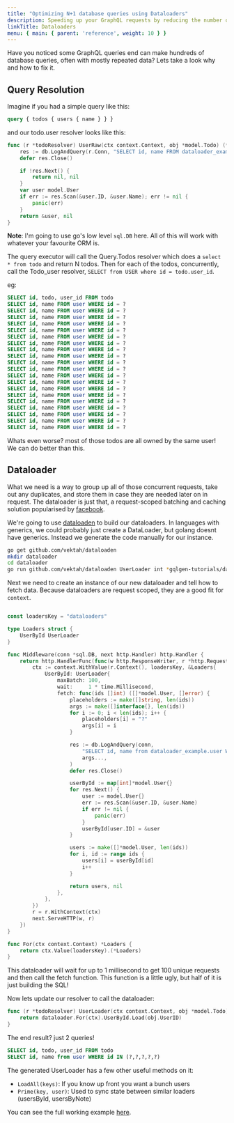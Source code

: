 ```yaml
---
title: "Optimizing N+1 database queries using Dataloaders"
description: Speeding up your GraphQL requests by reducing the number of round trips to the database.
linkTitle: Dataloaders
menu: { main: { parent: 'reference', weight: 10 } }
---
```


Have you noticed some GraphQL queries end can make hundreds of database
queries, often with mostly repeated data? Lets take a look why and how to
fix it.

## Query Resolution

Imagine if you had a simple query like this:

```graphql
query { todos { users { name } } }
```

and our todo.user resolver looks like this:
```go
func (r *todoResolver) UserRaw(ctx context.Context, obj *model.Todo) (*model.User, error) {
	res := db.LogAndQuery(r.Conn, "SELECT id, name FROM dataloader_example.user WHERE id = ?", obj.UserID)
	defer res.Close()

	if !res.Next() {
		return nil, nil
	}
	var user model.User
	if err := res.Scan(&user.ID, &user.Name); err != nil {
		panic(err)
	}
	return &user, nil
}
```

**Note**: I'm going to use go's low level `sql.DB` here. All of this will
work with whatever your favourite ORM is.

The query executor will call the Query.Todos resolver which does a `select * from todo` and
return N todos. Then for each of the todos, concurrently, call the Todo_user resolver,
`SELECT from USER where id = todo.user_id`.


eg:
```sql
SELECT id, todo, user_id FROM todo
SELECT id, name FROM user WHERE id = ?
SELECT id, name FROM user WHERE id = ?
SELECT id, name FROM user WHERE id = ?
SELECT id, name FROM user WHERE id = ?
SELECT id, name FROM user WHERE id = ?
SELECT id, name FROM user WHERE id = ?
SELECT id, name FROM user WHERE id = ?
SELECT id, name FROM user WHERE id = ?
SELECT id, name FROM user WHERE id = ?
SELECT id, name FROM user WHERE id = ?
SELECT id, name FROM user WHERE id = ?
SELECT id, name FROM user WHERE id = ?
SELECT id, name FROM user WHERE id = ?
SELECT id, name FROM user WHERE id = ?
SELECT id, name FROM user WHERE id = ?
SELECT id, name FROM user WHERE id = ?
SELECT id, name FROM user WHERE id = ?
SELECT id, name FROM user WHERE id = ?
SELECT id, name FROM user WHERE id = ?
SELECT id, name FROM user WHERE id = ?
```

Whats even worse? most of those todos are all owned by the same user! We can do better than this.

## Dataloader

What we need is a way to group up all of those concurrent requests, take out any duplicates, and
store them in case they are needed later on in request. The dataloader is just that, a request-scoped
batching and caching solution popularised by [facebook](https://github.com/facebook/dataloader).

We're going to use [dataloaden](https://github.com/vektah/dataloaden) to build our dataloaders.
In languages with generics, we could probably just create a DataLoader<User>, but golang
doesnt have generics. Instead we generate the code manually for our instance.

```bash
go get github.com/vektah/dataloaden
mkdir dataloader
cd dataloader
go run github.com/vektah/dataloaden UserLoader int *gqlgen-tutorials/dataloader/graph/model.User
```

Next we need to create an instance of our new dataloader and tell how to fetch data.
Because dataloaders are request scoped, they are a good fit for `context`.

```go

const loadersKey = "dataloaders"

type Loaders struct {
	UserById UserLoader
}

func Middleware(conn *sql.DB, next http.Handler) http.Handler {
	return http.HandlerFunc(func(w http.ResponseWriter, r *http.Request) {
		ctx := context.WithValue(r.Context(), loadersKey, &Loaders{
			UserById: UserLoader{
				maxBatch: 100,
				wait:     1 * time.Millisecond,
				fetch: func(ids []int) ([]*model.User, []error) {
					placeholders := make([]string, len(ids))
					args := make([]interface{}, len(ids))
					for i := 0; i < len(ids); i++ {
						placeholders[i] = "?"
						args[i] = i
					}

					res := db.LogAndQuery(conn,
						"SELECT id, name from dataloader_example.user WHERE id IN ("+strings.Join(placeholders, ",")+")",
						args...,
					)
					defer res.Close()

					userById := map[int]*model.User{}
					for res.Next() {
						user := model.User{}
						err := res.Scan(&user.ID, &user.Name)
						if err != nil {
							panic(err)
						}
						userById[user.ID] = &user
					}

					users := make([]*model.User, len(ids))
					for i, id := range ids {
						users[i] = userById[id]
						i++
					}

					return users, nil
				},
			},
		})
		r = r.WithContext(ctx)
		next.ServeHTTP(w, r)
	})
}

func For(ctx context.Context) *Loaders {
	return ctx.Value(loadersKey).(*Loaders)
}

```

This dataloader will wait for up to 1 millisecond to get 100 unique requests and then call
the fetch function. This function is a little ugly, but half of it is just building the SQL!

Now lets update our resolver to call the dataloader:
```go
func (r *todoResolver) UserLoader(ctx context.Context, obj *model.Todo) (*model.User, error) {
	return dataloader.For(ctx).UserById.Load(obj.UserID)
}
```

The end result? just 2 queries!
```sql
SELECT id, todo, user_id FROM todo
SELECT id, name from user WHERE id IN (?,?,?,?,?)
```

The generated UserLoader has a few other useful methods on it:

 - `LoadAll(keys)`: If you know up front you want a bunch users
 - `Prime(key, user)`: Used to sync state between similar loaders (usersById, usersByNote)

You can see the full working example [here](https://github.com/vektah/gqlgen-tutorials/tree/master/dataloader).
